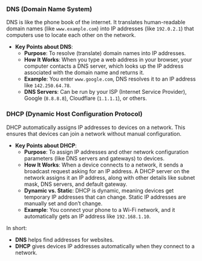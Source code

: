 ### **DNS (Domain Name System)**
DNS is like the phone book of the internet. It translates human-readable domain names (like `www.example.com`) into IP addresses (like `192.0.2.1`) that computers use to locate each other on the network.

- **Key Points about DNS**:
  - **Purpose**: To resolve (translate) domain names into IP addresses.
  - **How It Works**: When you type a web address in your browser, your computer contacts a DNS server, which looks up the IP address associated with the domain name and returns it.
  - **Example**: You enter `www.google.com`, DNS resolves it to an IP address like `142.250.64.78`.
  - **DNS Servers**: Can be run by your ISP (Internet Service Provider), Google (`8.8.8.8`), Cloudflare (`1.1.1.1`), or others.

### **DHCP (Dynamic Host Configuration Protocol)**
DHCP automatically assigns IP addresses to devices on a network. This ensures that devices can join a network without manual configuration.

- **Key Points about DHCP**:
  - **Purpose**: To assign IP addresses and other network configuration parameters (like DNS servers and gateways) to devices.
  - **How It Works**: When a device connects to a network, it sends a broadcast request asking for an IP address. A DHCP server on the network assigns it an IP address, along with other details like subnet mask, DNS servers, and default gateway.
  - **Dynamic vs. Static**: DHCP is dynamic, meaning devices get temporary IP addresses that can change. Static IP addresses are manually set and don’t change.
  - **Example**: You connect your phone to a Wi-Fi network, and it automatically gets an IP address like `192.168.1.10`.

In short:
- **DNS** helps find addresses for websites.
- **DHCP** gives devices IP addresses automatically when they connect to a network.
